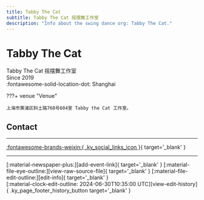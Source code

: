 ```yaml
---
title: Tabby The Cat
subtitle: Tabby The Cat 摇摆舞工作室
description: "Info about the swing dance org: Tabby The Cat."
---
```


# Tabby The Cat

Tabby The Cat 摇摆舞工作室  
Since 2019  
:fontawesome-solid-location-dot: Shanghai  


???+ venue "Venue"

    上海市黄浦区斜土路768号604室 Tabby the Cat 工作室。  

## Contact


---

 [:fontawesome-brands-weixin:{ .ky_social_links_icon }](# "Tabby the Cat摇摆舞工作室"){ target='_blank' }

---

<div class="ky_page_footer" markdown>
<div class="ky_page_footer_trailing" markdown="span">
[:material-newspaper-plus:][add-event-link]{ target='_blank' }
[:material-file-eye-outline:][view-raw-source-file]{ target='_blank' }
[:material-file-edit-outline:][edit-info]{ target='_blank' }
</div>
<div class="ky_page_footer_leading" markdown="span">
[:material-clock-edit-outline: 2024-06-30T10:35:00 UTC][view-edit-history]{ .ky_page_footer_history_button target='_blank' }
</div>
</div>

[add-event-link]: https://github.com/swingdance/events/issues/new?assignees=&labels=add+event&projects=&template=02-add_entity.yml&title=%5Bzh_CN%5D%20%3CName%3E&region=zh_CN&province=Shanghai&city=Shanghai&org_id=tabby-the-cat "Add Event"
[view-raw-source-file]: https://github.com/swingdance/orgs/blob/main/zh_CN/tabby-the-cat.json "View Raw Source File"
[edit-info]: https://github.com/swingdance/orgs/issues/new?assignees=&labels=update+org&projects=&template=03-update_entity.yml&title=%5Bzh_CN%5D%20Tabby%20The%20Cat&region=zh_CN&id=tabby-the-cat&name=Tabby%20The%20Cat "Edit Info"

[view-edit-history]: https://github.com/swingdance/orgs/commits/main/zh_CN/tabby-the-cat.json "View Edit History"
